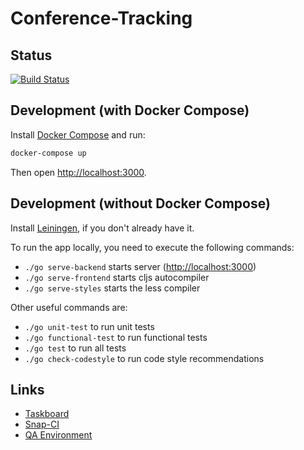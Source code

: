 # Conference-Tracking

## Status

[![Build Status](https://snap-ci.com/SteffiPeTaffy/conference-rating/branch/master/build_image)](https://snap-ci.com/SteffiPeTaffy/conference-rating/branch/master)

## Development (with Docker Compose)

Install [Docker Compose](https://docs.docker.com/compose/install/) and run:

```bash
docker-compose up
```

Then open [http://localhost:3000](http://localhost:3000).

## Development (without Docker Compose)

Install [Leiningen](http://leiningen.org/), if you don't already have it.

To run the app locally, you need to execute the following commands:

* `./go serve-backend` starts server ([http://localhost:3000](http://localhost:3000))
* `./go serve-frontend` starts cljs autocompiler
* `./go serve-styles` starts the less compiler

Other useful commands are:

* `./go unit-test` to run unit tests
* `./go functional-test` to run functional tests
* `./go test` to run all tests
* `./go check-codestyle` to run code style recommendations

## Links

* [Taskboard](https://waffle.io/SteffiPeTaffy/conference-rating)
* [Snap-CI](https://snap-ci.com/SteffiPeTaffy/conference-rating/)
* [QA Environment](http://conference-rating-qa.herokuapp.com/)
